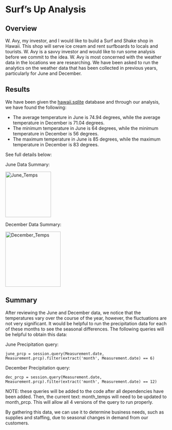 # Surf’s Up Analysis

## Overview

W. Avy, my investor, and I would like to build a Surf and Shake shop in Hawaii. This shop will serve ice cream and rent surfboards to locals and tourists. W. Avy is a savvy investor and would like to run some analysis before we commit to the idea. W. Avy is most concerned with the weather data in the locations we are researching. We have been asked to run the analytics on the weather data that has been collected in previous years, particularly for June and December. 

## Results

We have been given the [hawaii.sqlite](hawaii.sqlite) database and through our analysis, we have found the following: 
- The average temperature in June is 74.94 degrees, while the average temperature in December is 71.04 degrees. 
- The minimum temperature in June is 64 degrees, while the minimum temperature in December is 56 degrees. 
- The maximum temperature in June is 85 degrees, while the maximum temperature in December is 83 degrees. 

See full details below: 

June Data Summary: 

<img width="142" alt="June_Temps" src="https://user-images.githubusercontent.com/116031639/208977173-6ad97ece-584f-432a-ae54-62f6a9735df9.png">

December Data Summary: 

<img width="172" alt="December_Temps" src="https://user-images.githubusercontent.com/116031639/208977198-c903ffc7-6477-4165-9573-ae0734d3aeef.png">

## Summary

After reviewing the June and December data, we notice that the temperatures vary over the course of the year, however, the fluctuations are not very significant. It would be helpful to run the precipitation data for each of these months to see the seasonal differences. The following queries will be helpful to obtain this data: 

June Precipitation query: 

```
june_prcp = session.query(Measurement.date, Measurement.prcp).filter(extract('month', Measurement.date) == 6)
```

December Precipitation query: 

```
dec_prcp = session.query(Measurement.date, Measurement.prcp).filter(extract('month', Measurement.date) == 12)
```

NOTE: these queries will be added to the code after all dependencies have been added. Then, the current text: month_temps will need to be updated to month_prcp. This will allow all 4 versions of the query to run properly. 

By gathering this data, we can use it to determine business needs, such as supplies and staffing, due to seasonal changes in demand from our customers. 
